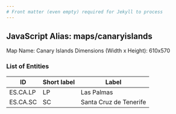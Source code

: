```yaml
---
# Front matter (even empty) required for Jekyll to process
---
```


## JavaScript Alias: maps/canaryislands

Map Name: Canary Islands
Dimensions (Width x Height): 610x570





### List of Entities

ID | Short label | Label
---|---|---|
ES.CA.LP | LP | Las Palmas
ES.CA.SC | SC | Santa Cruz de Tenerife